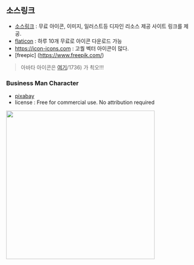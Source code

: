 ## 소스링크

* [소스링크](https://sourcelink.co.kr/) : 무료 아이콘, 이미지, 일러스트등 디자인 리소스 제공 사이트 링크를 제공. 
* [flaticon](https://www.flaticon.com) : 하루 10개 무료로 아이콘 다운로드 가능
* https://icon-icons.com : 고퀄 벡터 아이콘이 많다. 
* [freepic] (https://www.freepik.com/)

> 아바타 아이콘은 [여기](https://icon-icons.com/ko/pack/xmas-giveaway-:)/1736) 가 쵝오!!!

### Business Man Character

* [pixabay](https://pixabay.com)
* license : Free for commercial use. No attribution required

<img src="https://pixabay.com/illustrations/business-man-character-3d-4328465/" width="400"/>
